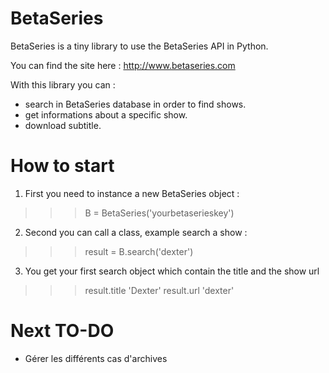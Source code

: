 BetaSeries
======
BetaSeries is a tiny library to use the BetaSeries API in Python.

You can find the site here : http://www.betaseries.com

With this library you can :
- search in BetaSeries database in order to find shows.
- get informations about a specific show.
- download subtitle.

How to start
=============

1. First you need to instance a new BetaSeries object :

>>> B = BetaSeries('yourbetaserieskey')

2. Second you can call a class, example search a show :

>>> result = B.search('dexter')

3. You get your first search object which contain the title and the show url

>>> result.title 
'Dexter'
>>> result.url
'dexter'

Next TO-DO
===========
- Gérer les différents cas d'archives
